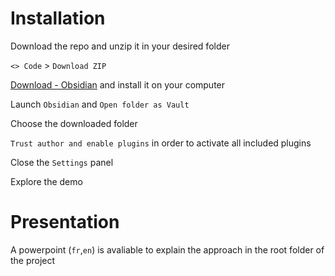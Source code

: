 # Installation

Download the repo and unzip it in your desired folder

`<> Code` > `Download ZIP`

[Download - Obsidian](https://obsidian.md/download) and install it on your computer

Launch `Obsidian` and `Open folder as Vault`

Choose the downloaded folder

`Trust author and enable plugins` in order to activate all included plugins

Close the `Settings` panel

Explore the demo

# Presentation

A powerpoint (`fr`,`en`) is avaliable to explain the approach in the root folder of the project